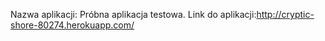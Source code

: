 Nazwa aplikacji: Próbna aplikacja testowa.
Link do aplikacji:http://cryptic-shore-80274.herokuapp.com/
